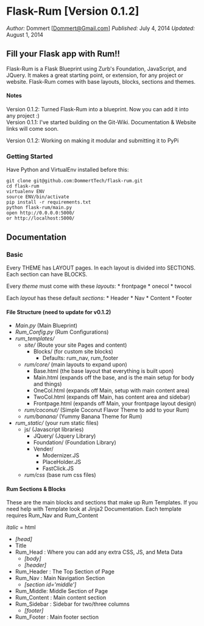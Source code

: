 Flask-Rum [Version 0.1.2]
==============
*Author:* Dommert [Dommert@Gmail.com]
*Published:* July 4, 2014
*Updated:* August 1, 2014


## **Fill your Flask app with Rum!!**

Flask-Rum is a Flask Blueprint using Zurb's Foundation, JavaScript, and JQuery. It makes a great starting point, or extension, for any project or website. Flask-Rum comes with base layouts, blocks, sections and themes. 

#### Notes
Version 0.1.2: Turned Flask-Rum into a blueprint. Now you can add it into any project :)  
Version 0.1.1: I've started building on the Git-Wiki. Documentation & Website links will come soon.

Version 0.1.2: Working on making it modular and submitting it to PyPi

### Getting Started
Have Python and VirtualEnv installed before this:

    git clone git@github.com:DommertTech/flask-rum.git
    cd flask-rum
    virtualenv ENV
    source ENV/bin/activate
    pip install -r requirements.txt
    python flask-rum/main.py
    open http://0.0.0.0:5000/
    or http://localhost:5000/


## Documentation

### Basic
Every THEME has LAYOUT pages. In each layout is divided into SECTIONS. Each section can have BLOCKS.

Every *theme* must come with these *layouts*:
    * frontpage
    * onecol
    * twocol
    
Each *layout* has these default *sections*:
    * Header
    * Nav
    * Content
    * Footer

#### File Structure (need to update for v0.1.2)
* *Main.py* (Main Blueprint)
* *Rum_Config.py* (Rum Configurations)
* *rum_templates/*
    * *site/* (Route your site Pages and content)
        * Blocks/ (for custom site blocks)  
            * Defaults: rum_nav, rum_footer
    * *rum/core/* (main layouts to expand upon)
        * Base.html (the base layout that everything is built upon)
        * Main.html (expands off the base, and is the main setup for body and things)
        * OneCol.html (expands off Main, setup with main content area)
        * TwoCol.html (expands off Main, has content area and sidebar)
        * Frontpage.html (expands off Main, your frontpage layout design)
    * *rum/coconut/* (Simple Coconut Flavor Theme to add to your Rum)
    * *rum/banana/* (Yummy Banana Theme for Rum)
* *rum_static/* (your rum static files)
    * js/ (Javascript libraries)
        * JQuery/ (Jquery Library)
        * Foundation/ (Foundation Library)
        * Vender/
            * Modernizer.JS
            * PlaceHolder.JS
            * FastClick.JS
    * *rum/css* (base rum css files)
    


#### Rum Sections & Blocks
These are the main blocks and sections that make up Rum Templates. If you need help with Template look at Jinja2 Documentation.
Each template requires Rum_Nav and Rum_Content

*italic* = html

* *[head]*
* Title
* Rum_Head : Where you can add any extra CSS, JS, and Meta Data
    * *[body]*
    * *[header]*
* Rum_Header : The Top Section of Page
* Rum_Nav : Main Navigation Section
    * *[section id='middle']*
* Rum_Middle: Middle Section of Page
* Rum_Content : Main content section
* Rum_Sidebar : Sidebar for two/three columns
    * *[footer]*
* Rum_Footer : Main footer section







